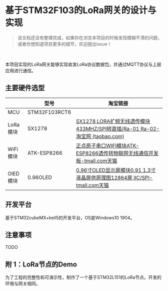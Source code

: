 # 基于STM32F103的LoRa网关的设计与实现

> 该文档还没有整理完成，如果你在浏览本项目的时候发现模糊不清的问题，或者你想知道项目更多的细节，欢迎提出issue！

<br>

本项目实现的LoRa网关能够实现收发LoRa协议数据包，并通过MQTT协议与上层应用进行通信。

## 主要硬件选型

|          | 型号          | 淘宝链接                                                     |
| -------- | ------------- | ------------------------------------------------------------ |
| MCU      | STM32F103RCT6 |                                                              |
| LoRa模块 | SX1278        | [SX1278 LORA扩频无线透传模块 433MHZ/SPI转直插/Ra-01 Ra-02-淘宝网 (taobao.com)](https://item.taobao.com/item.htm?spm=a1z09.2.0.0.67002e8dO1zuVt&id=556229791298&_u=120shlcla8dd) |
| WiFi模块 | ATK-ESP8266   | [正点原子串口WIFI模块ATK-ESP8266透传转物联网无线通信开发板-tmall.com天猫](https://detail.tmall.com/item.htm?spm=a230r.1.14.7.6b74611dWfSpdl&id=609757779633&ns=1&abbucket=12) |
| OlED模块 | 0.96OLED      | [0.96寸OLED显示屏模块0.91 1.3寸液晶屏供原理图12864屏 IIC/SPI-tmall.com天猫](https://detail.tmall.com/item.htm?id=556732249552&spm=a1z09.2.0.0.75aa2e8dee837J&_u=120shlcl2851) |

## 开发平台

基于STM32cubeMX+keil5的开发平台，OS是Windows10 1904。

## 注意事项

TODO



## 附 1：LoRa节点的Demo	

为了工程的完整性和可演示性，制作了一个基于STM32L151的LoRa节点。开发的环境与网关相同。



